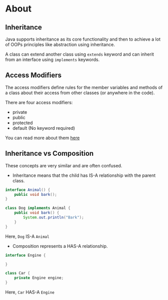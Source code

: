 # About

## Inheritance

Java supports inheritance as its core functionality and then to achieve a lot of OOPs principles like abstraction using
inheritance.

A class can extend another class using `extends` keyword and can inherit from an interface using `implements` keywords.

## Access Modifiers

The access modifiers define rules for the member variables and methods of a class about their access from other classes (or anywhere in
the code).

There are four  access modifiers:

- private
- public
- protected
- default (No keyword required)

You can read more about them [here][access-modifiers]

## Inheritance vs Composition

These concepts are very similar and are often confused.

- Inheritance means that the child has IS-A relationship with the parent class.

```java
interface Animal() {
    public void bark();
}

class Dog implements Animal {
    public void bark() {
        System.out.println("Bark");
    }
}
```

Here, `Dog` IS-A `Animal`

- Composition represents a HAS-A relationship.

```java
interface Engine {

}

class Car {
    private Engine engine;
}
```

Here, `Car` HAS-A `Engine`

[access-modifiers]: https://www.geeksforgeeks.org/access-modifiers-java/
